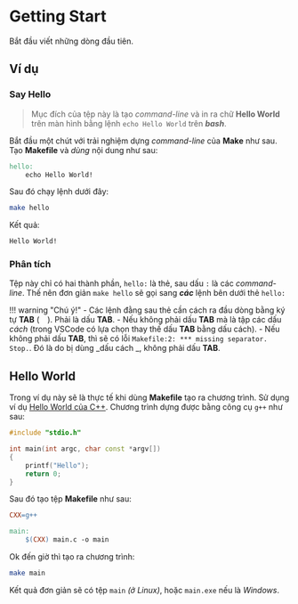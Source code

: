 # Getting Start

Bắt đầu viết những dòng đầu tiên.

## Ví dụ

### Say Hello

> Mục đích của tệp này là tạo _command-line_ và in ra chữ __Hello World__ trên màn hình bằng lệnh `echo Hello World` trên ___bash___.

Bắt đầu một chút với trải nghiệm dựng _command-line_ của __Make__ như sau. Tạo __Makefile__ và _dùng_ nội dung như sau:

```makefile
hello:
	echo Hello World!
```

Sau đó chạy lệnh dưới đây:

```bash
make hello
```

Kết quả:

```txt
Hello World!
```
### Phân tích

Tệp này chỉ có hai thành phần, `hello:` là thẻ, sau dấu `:` là các _command-line_. Thế nên đơn giản `make hello` sẽ gọi sang ___các___ lệnh bên dưới thẻ `hello:`

!!! warning "Chú ý!"
    - Các lệnh đằng sau thẻ cần cách ra đầu dòng bằng ký tự __TAB__ (`	`). Phải là dấu __TAB__.
    - Nếu không phải dấu __TAB__ mà là tập các dấu _cách_ (trong VSCode có lựa chọn thay thế dấu __TAB__ bằng dấu cách).
    - Nếu không phải dấu __TAB__, thì sẽ có lỗi `Makefile:2: *** missing separator.  Stop.`. Đó là do bị dùng _dấu cách _, không phải dấu __TAB__.

## Hello World

Trong ví dụ này sẽ là thực tế khi dùng __Makefile__ tạo ra chương trình. Sử dụng ví dụ [Hello World của C++](../../Programming/cpp/cpp-0-helloworld.md). Chương trình dựng được bằng công cụ `g++` như sau:

```cpp title="main.cpp"
#include "stdio.h"

int main(int argc, char const *argv[])
{
    printf("Hello");
    return 0;
}
```
Sau đó tạo tệp __Makefile__ như sau:

```makefile title="Makefile"
CXX=g++

main:
    $(CXX) main.c -o main
```

Ok đến giờ thì tạo ra chương trình:

```bash
make main
```

Kết quả đơn giản sẽ có tệp `main` _(ở Linux)_, hoặc `main.exe` nếu là _Windows_.